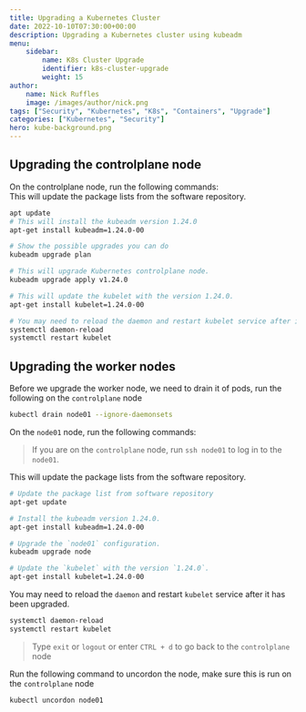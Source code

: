 ```yaml
---
title: Upgrading a Kubernetes Cluster
date: 2022-10-10T07:30:00+00:00
description: Upgrading a Kubernetes cluster using kubeadm
menu:
    sidebar:
        name: K8s Cluster Upgrade
        identifier: k8s-cluster-upgrade
        weight: 15
author:
    name: Nick Ruffles
    image: /images/author/nick.png
tags: ["Security", "Kubernetes", "K8s", "Containers", "Upgrade"]
categories: ["Kubernetes", "Security"]
hero: kube-background.png
---
```


## Upgrading the controlplane node

On the controlplane node, run the following commands:  
This will update the package lists from the software repository.

```bash
apt update
# This will install the kubeadm version 1.24.0
apt-get install kubeadm=1.24.0-00

# Show the possible upgrades you can do
kubeadm upgrade plan

# This will upgrade Kubernetes controlplane node.
kubeadm upgrade apply v1.24.0

# This will update the kubelet with the version 1.24.0.
apt-get install kubelet=1.24.0-00

# You may need to reload the daemon and restart kubelet service after it has been upgraded.
systemctl daemon-reload
systemctl restart kubelet
```


## Upgrading the worker nodes

Before we upgrade the worker node, we need to drain it of pods, run the following on the `controlplane` node

```bash
kubectl drain node01 --ignore-daemonsets
```

On the `node01` node, run the following commands:

> If you are on the `controlplane` node, run `ssh node01` to log in to the `node01`.

This will update the package lists from the software repository.

```bash
# Update the package list from software repository
apt-get update

# Install the kubeadm version 1.24.0.
apt-get install kubeadm=1.24.0-00

# Upgrade the `node01` configuration.
kubeadm upgrade node

# Update the `kubelet` with the version `1.24.0`.
apt-get install kubelet=1.24.0-00 
```

You may need to reload the `daemon` and restart `kubelet` service after it has been upgraded.

```bash
systemctl daemon-reload
systemctl restart kubelet
```

> Type `exit` or `logout` or enter `CTRL + d` to go back to the `controlplane` node

Run the following command to uncordon the node, make sure this is run on the `controlplane` node

```bash
kubectl uncordon node01
```
